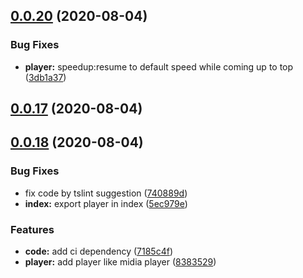 ## [0.0.20](https://github.com/youkaisteve/oddment/compare/v0.0.18...v0.0.20) (2020-08-04)


### Bug Fixes

* **player:** speedup:resume to default speed while coming up to top ([3db1a37](https://github.com/youkaisteve/oddment/commit/3db1a377ffeada9231397299b9967633873f7854))



## [0.0.17](https://github.com/youkaisteve/oddment/compare/v0.0.18...v0.0.17) (2020-08-04)



## [0.0.18](https://github.com/youkaisteve/oddment/compare/7185c4fa3977ba7cccb5f0a2ddd7179161bbe1c5...v0.0.18) (2020-08-04)


### Bug Fixes

* fix code by tslint suggestion ([740889d](https://github.com/youkaisteve/oddment/commit/740889d6ad4f72a3d1683ab6ac33e3adb8fd4c80))
* **index:** export player in index ([5ec979e](https://github.com/youkaisteve/oddment/commit/5ec979e42a68d83ca74015b8a15f2dba8f89c694))


### Features

* **code:** add ci dependency ([7185c4f](https://github.com/youkaisteve/oddment/commit/7185c4fa3977ba7cccb5f0a2ddd7179161bbe1c5))
* **player:** add player like midia player ([8383529](https://github.com/youkaisteve/oddment/commit/838352930be1fdfc2ae1e3664231b13f486ff949))



